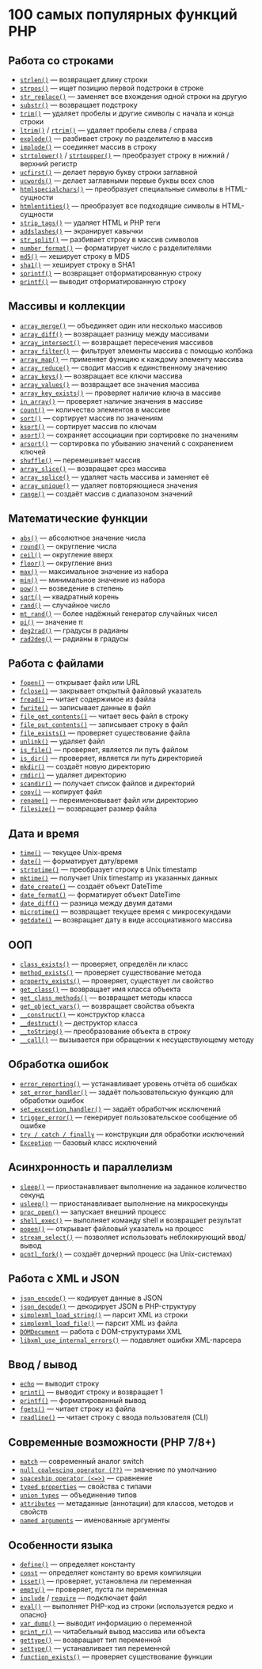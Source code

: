 # 100 самых популярных функций PHP

## Работа со строками
- [`strlen()`](https://www.php.net/manual/ru/function.strlen.php) — возвращает длину строки
- [`strpos()`](https://www.php.net/manual/ru/function.strpos.php) — ищет позицию первой подстроки в строке
- [`str_replace()`](https://www.php.net/manual/ru/function.str-replace.php) — заменяет все вхождения одной строки на другую
- [`substr()`](https://www.php.net/manual/ru/function.substr.php) — возвращает подстроку
- [`trim()`](https://www.php.net/manual/ru/function.trim.php) — удаляет пробелы и другие символы с начала и конца строки
- [`ltrim()`](https://www.php.net/manual/ru/function.ltrim.php) / [`rtrim()`](https://www.php.net/manual/ru/function.rtrim.php) — удаляет пробелы слева / справа
- [`explode()`](https://www.php.net/manual/ru/function.explode.php) — разбивает строку по разделителю в массив
- [`implode()`](https://www.php.net/manual/ru/function.implode.php) — соединяет массив в строку
- [`strtolower()`](https://www.php.net/manual/ru/function.strtolower.php) / [`strtoupper()`](https://www.php.net/manual/ru/function.strtoupper.php) — преобразует строку в нижний / верхний регистр
- [`ucfirst()`](https://www.php.net/manual/ru/function.ucfirst.php) — делает первую букву строки заглавной
- [`ucwords()`](https://www.php.net/manual/ru/function.ucwords.php) — делает заглавными первые буквы всех слов
- [`htmlspecialchars()`](https://www.php.net/manual/ru/function.htmlspecialchars.php) — преобразует специальные символы в HTML-сущности
- [`htmlentities()`](https://www.php.net/manual/ru/function.htmlentities.php) — преобразует все подходящие символы в HTML-сущности
- [`strip_tags()`](https://www.php.net/manual/ru/function.strip-tags.php) — удаляет HTML и PHP теги
- [`addslashes()`](https://www.php.net/manual/ru/function.addslashes.php) — экранирует кавычки
- [`str_split()`](https://www.php.net/manual/ru/function.str-split.php) — разбивает строку в массив символов
- [`number_format()`](https://www.php.net/manual/ru/function.number-format.php) — форматирует число с разделителями
- [`md5()`](https://www.php.net/manual/ru/function.md5.php) — хеширует строку в MD5
- [`sha1()`](https://www.php.net/manual/ru/function.sha1.php) — хеширует строку в SHA1
- [`sprintf()`](https://www.php.net/manual/ru/function.sprintf.php) — возвращает отформатированную строку
- [`printf()`](https://www.php.net/manual/ru/function.printf.php) — выводит отформатированную строку

## Массивы и коллекции
- [`array_merge()`](https://www.php.net/manual/ru/function.array-merge.php) — объединяет один или несколько массивов
- [`array_diff()`](https://www.php.net/manual/ru/function.array-diff.php) — возвращает разницу между массивами
- [`array_intersect()`](https://www.php.net/manual/ru/function.array-intersect.php) — возвращает пересечения массивов
- [`array_filter()`](https://www.php.net/manual/ru/function.array-filter.php) — фильтрует элементы массива с помощью колбэка
- [`array_map()`](https://www.php.net/manual/ru/function.array-map.php) — применяет функцию к каждому элементу массива
- [`array_reduce()`](https://www.php.net/manual/ru/function.array-reduce.php) — сводит массив к единственному значению
- [`array_keys()`](https://www.php.net/manual/ru/function.array-keys.php) — возвращает все ключи массива
- [`array_values()`](https://www.php.net/manual/ru/function.array-values.php) — возвращает все значения массива
- [`array_key_exists()`](https://www.php.net/manual/ru/function.array-key-exists.php) — проверяет наличие ключа в массиве
- [`in_array()`](https://www.php.net/manual/ru/function.in-array.php) — проверяет наличие значения в массиве
- [`count()`](https://www.php.net/manual/ru/function.count.php) — количество элементов в массиве
- [`sort()`](https://www.php.net/manual/ru/function.sort.php) — сортирует массив по значениям
- [`ksort()`](https://www.php.net/manual/ru/function.ksort.php) — сортирует массив по ключам
- [`asort()`](https://www.php.net/manual/ru/function.asort.php) — сохраняет ассоциации при сортировке по значениям
- [`arsort()`](https://www.php.net/manual/ru/function.arsort.php) — сортировка по убыванию значений с сохранением ключей
- [`shuffle()`](https://www.php.net/manual/ru/function.shuffle.php) — перемешивает массив
- [`array_slice()`](https://www.php.net/manual/ru/function.array-slice.php) — возвращает срез массива
- [`array_splice()`](https://www.php.net/manual/ru/function.array-splice.php) — удаляет часть массива и заменяет её
- [`array_unique()`](https://www.php.net/manual/ru/function.array-unique.php) — удаляет повторяющиеся значения
- [`range()`](https://www.php.net/manual/ru/function.range.php) — создаёт массив с диапазоном значений

## Математические функции
- [`abs()`](https://www.php.net/manual/ru/function.abs.php) — абсолютное значение числа
- [`round()`](https://www.php.net/manual/ru/function.round.php) — округление числа
- [`ceil()`](https://www.php.net/manual/ru/function.ceil.php) — округление вверх
- [`floor()`](https://www.php.net/manual/ru/function.floor.php) — округление вниз
- [`max()`](https://www.php.net/manual/ru/function.max.php) — максимальное значение из набора
- [`min()`](https://www.php.net/manual/ru/function.min.php) — минимальное значение из набора
- [`pow()`](https://www.php.net/manual/ru/function.pow.php) — возведение в степень
- [`sqrt()`](https://www.php.net/manual/ru/function.sqrt.php) — квадратный корень
- [`rand()`](https://www.php.net/manual/ru/function.rand.php) — случайное число
- [`mt_rand()`](https://www.php.net/manual/ru/function.mt-rand.php) — более надёжный генератор случайных чисел
- [`pi()`](https://www.php.net/manual/ru/function.pi.php) — значение π
- [`deg2rad()`](https://www.php.net/manual/ru/function.deg2rad.php) — градусы в радианы
- [`rad2deg()`](https://www.php.net/manual/ru/function.rad2deg.php) — радианы в градусы

## Работа с файлами
- [`fopen()`](https://www.php.net/manual/ru/function.fopen.php) — открывает файл или URL
- [`fclose()`](https://www.php.net/manual/ru/function.fclose.php) — закрывает открытый файловый указатель
- [`fread()`](https://www.php.net/manual/ru/function.fread.php) — читает содержимое из файла
- [`fwrite()`](https://www.php.net/manual/ru/function.fwrite.php) — записывает данные в файл
- [`file_get_contents()`](https://www.php.net/manual/ru/function.file-get-contents.php) — читает весь файл в строку
- [`file_put_contents()`](https://www.php.net/manual/ru/function.file-put-contents.php) — записывает строку в файл
- [`file_exists()`](https://www.php.net/manual/ru/function.file-exists.php) — проверяет существование файла
- [`unlink()`](https://www.php.net/manual/ru/function.unlink.php) — удаляет файл
- [`is_file()`](https://www.php.net/manual/ru/function.is-file.php) — проверяет, является ли путь файлом
- [`is_dir()`](https://www.php.net/manual/ru/function.is-dir.php) — проверяет, является ли путь директорией
- [`mkdir()`](https://www.php.net/manual/ru/function.mkdir.php) — создаёт новую директорию
- [`rmdir()`](https://www.php.net/manual/ru/function.rmdir.php) — удаляет директорию
- [`scandir()`](https://www.php.net/manual/ru/function.scandir.php) — получает список файлов и директорий
- [`copy()`](https://www.php.net/manual/ru/function.copy.php) — копирует файл
- [`rename()`](https://www.php.net/manual/ru/function.rename.php) — переименовывает файл или директорию
- [`filesize()`](https://www.php.net/manual/ru/function.filesize.php) — возвращает размер файла

## Дата и время
- [`time()`](https://www.php.net/manual/ru/function.time.php) — текущее Unix-время
- [`date()`](https://www.php.net/manual/ru/function.date.php) — форматирует дату/время
- [`strtotime()`](https://www.php.net/manual/ru/function.strtotime.php) — преобразует строку в Unix timestamp
- [`mktime()`](https://www.php.net/manual/ru/function.mktime.php) — получает Unix timestamp из указанных данных
- [`date_create()`](https://www.php.net/manual/ru/function.date-create.php) — создаёт объект DateTime
- [`date_format()`](https://www.php.net/manual/ru/function.date-format.php) — форматирует объект DateTime
- [`date_diff()`](https://www.php.net/manual/ru/function.date-diff.php) — разница между двумя датами
- [`microtime()`](https://www.php.net/manual/ru/function.microtime.php) — возвращает текущее время с микросекундами
- [`getdate()`](https://www.php.net/manual/ru/function.getdate.php) — возвращает дату в виде ассоциативного массива

## ООП
- [`class_exists()`](https://www.php.net/manual/ru/function.class-exists.php) — проверяет, определён ли класс
- [`method_exists()`](https://www.php.net/manual/ru/function.method-exists.php) — проверяет существование метода
- [`property_exists()`](https://www.php.net/manual/ru/function.property-exists.php) — проверяет, существует ли свойство
- [`get_class()`](https://www.php.net/manual/ru/function.get-class.php) — возвращает имя класса объекта
- [`get_class_methods()`](https://www.php.net/manual/ru/function.get-class-methods.php) — возвращает методы класса
- [`get_object_vars()`](https://www.php.net/manual/ru/function.get-object-vars.php) — возвращает свойства объекта
- [`__construct()`](https://www.php.net/manual/ru/language.oop5.decon.php) — конструктор класса
- [`__destruct()`](https://www.php.net/manual/ru/language.oop5.decon.php) — деструктор класса
- [`__toString()`](https://www.php.net/manual/ru/language.oop5.magic.php#object.tostring) — преобразование объекта в строку
- [`__call()`](https://www.php.net/manual/ru/language.oop5.overloading.php#object.call) — вызывается при обращении к несуществующему методу

## Обработка ошибок
- [`error_reporting()`](https://www.php.net/manual/ru/function.error-reporting.php) — устанавливает уровень отчёта об ошибках
- [`set_error_handler()`](https://www.php.net/manual/ru/function.set-error-handler.php) — задаёт пользовательскую функцию для обработки ошибок
- [`set_exception_handler()`](https://www.php.net/manual/ru/function.set-exception-handler.php) — задаёт обработчик исключений
- [`trigger_error()`](https://www.php.net/manual/ru/function.trigger-error.php) — генерирует пользовательское сообщение об ошибке
- [`try / catch / finally`](https://www.php.net/manual/ru/language.exceptions.php) — конструкции для обработки исключений
- [`Exception`](https://www.php.net/manual/ru/class.exception.php) — базовый класс исключений

## Асинхронность и параллелизм
- [`sleep()`](https://www.php.net/manual/ru/function.sleep.php) — приостанавливает выполнение на заданное количество секунд
- [`usleep()`](https://www.php.net/manual/ru/function.usleep.php) — приостанавливает выполнение на микросекунды
- [`proc_open()`](https://www.php.net/manual/ru/function.proc-open.php) — запускает внешний процесс
- [`shell_exec()`](https://www.php.net/manual/ru/function.shell-exec.php) — выполняет команду shell и возвращает результат
- [`popen()`](https://www.php.net/manual/ru/function.popen.php) — открывает файловый указатель на процесс
- [`stream_select()`](https://www.php.net/manual/ru/function.stream-select.php) — позволяет использовать неблокирующий ввод/вывод
- [`pcntl_fork()`](https://www.php.net/manual/ru/function.pcntl-fork.php) — создаёт дочерний процесс (на Unix-системах)

## Работа с XML и JSON
- [`json_encode()`](https://www.php.net/manual/ru/function.json-encode.php) — кодирует данные в JSON
- [`json_decode()`](https://www.php.net/manual/ru/function.json-decode.php) — декодирует JSON в PHP-структуру
- [`simplexml_load_string()`](https://www.php.net/manual/ru/function.simplexml-load-string.php) — парсит XML из строки
- [`simplexml_load_file()`](https://www.php.net/manual/ru/function.simplexml-load-file.php) — парсит XML из файла
- [`DOMDocument`](https://www.php.net/manual/ru/class.domdocument.php) — работа с DOM-структурами XML
- [`libxml_use_internal_errors()`](https://www.php.net/manual/ru/function.libxml-use-internal-errors.php) — подавляет ошибки XML-парсера

## Ввод / вывод
- [`echo`](https://www.php.net/manual/ru/function.echo.php) — выводит строку
- [`print()`](https://www.php.net/manual/ru/function.print.php) — выводит строку и возвращает 1
- [`printf()`](https://www.php.net/manual/ru/function.printf.php) — форматированный вывод
- [`fgets()`](https://www.php.net/manual/ru/function.fgets.php) — читает строку из файла
- [`readline()`](https://www.php.net/manual/ru/function.readline.php) — читает строку с ввода пользователя (CLI)

## Современные возможности (PHP 7/8+)
- [`match`](https://www.php.net/manual/ru/control-structures.match.php) — современный аналог switch
- [`null coalescing operator (??)`](https://www.php.net/manual/ru/migration70.new-features.php#migration70.new-features.null-coalesce-op) — значение по умолчанию
- [`spaceship operator (<=>)`](https://www.php.net/manual/ru/migration70.new-features.php#migration70.new-features.spaceship-op) — сравнение
- [`typed properties`](https://www.php.net/manual/ru/migration74.new-features.php#migration74.new-features.typed-properties) — свойства с типами
- [`union types`](https://www.php.net/manual/ru/language.types.declarations.php#language.types.declarations.union) — объединение типов
- [`attributes`](https://www.php.net/manual/ru/language.attributes.php) — метаданные (аннотации) для классов, методов и свойств
- [`named arguments`](https://www.php.net/manual/ru/functions.arguments.php#functions.named-arguments) — именованные аргументы

## Особенности языка
- [`define()`](https://www.php.net/manual/ru/function.define.php) — определяет константу
- [`const`](https://www.php.net/manual/ru/language.constants.syntax.php) — определяет константу во время компиляции
- [`isset()`](https://www.php.net/manual/ru/function.isset.php) — проверяет, установлена ли переменная
- [`empty()`](https://www.php.net/manual/ru/function.empty.php) — проверяет, пуста ли переменная
- [`include`](https://www.php.net/manual/ru/function.include.php) / [`require`](https://www.php.net/manual/ru/function.require.php) — подключает файл
- [`eval()`](https://www.php.net/manual/ru/function.eval.php) — выполняет PHP-код из строки (используется редко и опасно)
- [`var_dump()`](https://www.php.net/manual/ru/function.var-dump.php) — выводит информацию о переменной
- [`print_r()`](https://www.php.net/manual/ru/function.print-r.php) — читабельный вывод массива или объекта
- [`gettype()`](https://www.php.net/manual/ru/function.gettype.php) — возвращает тип переменной
- [`settype()`](https://www.php.net/manual/ru/function.settype.php) — устанавливает тип переменной
- [`function_exists()`](https://www.php.net/manual/ru/function.function-exists.php) — проверяет существование функции